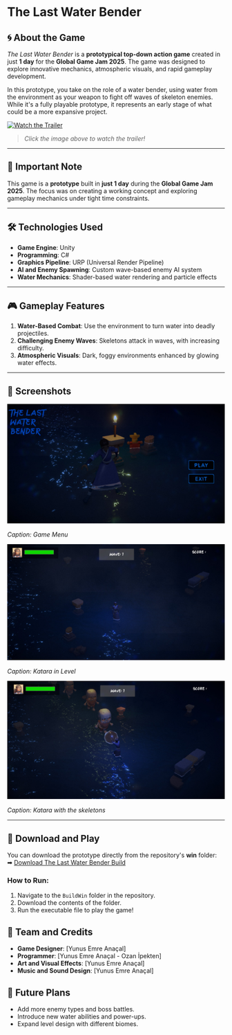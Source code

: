 # The Last Water Bender


## 🌀 About the Game

*The Last Water Bender* is a **prototypical top-down action game** created in just **1 day** for the **Global Game Jam 2025**. The game was designed to explore innovative mechanics, atmospheric visuals, and rapid gameplay development.

In this prototype, you take on the role of a water bender, using water from the environment as your weapon to fight off waves of skeleton enemies. While it's a fully playable prototype, it represents an early stage of what could be a more expansive project.

[![Watch the Trailer](https://img.youtube.com/vi/a2DoeyBtyMI/0.jpg)](https://youtu.be/a2DoeyBtyMI)

> _Click the image above to watch the trailer!_

---

## 🚨 Important Note

This game is a **prototype** built in **just 1 day** during the **Global Game Jam 2025**. The focus was on creating a working concept and exploring gameplay mechanics under tight time constraints.

---

## 🛠️ Technologies Used

- **Game Engine**: Unity  
- **Programming**: C#  
- **Graphics Pipeline**: URP (Universal Render Pipeline)  
- **AI and Enemy Spawning**: Custom wave-based enemy AI system  
- **Water Mechanics**: Shader-based water rendering and particle effects  

---

## 🎮 Gameplay Features

1. **Water-Based Combat**: Use the environment to turn water into deadly projectiles.  
2. **Challenging Enemy Waves**: Skeletons attack in waves, with increasing difficulty.  
3. **Atmospheric Visuals**: Dark, foggy environments enhanced by glowing water effects.  

---

## 📸 Screenshots

![Screenshot 1](https://github.com/YunusEmreAnacal/GGJ2025/raw/main/ScreenShots/ss1.jpg)
  
*Caption: Game Menu*

![Screenshot 2](https://github.com/YunusEmreAnacal/GGJ2025/raw/main/ScreenShots/ss2.jpg)
  
*Caption: Katara in Level*

![Screenshot 3](https://github.com/YunusEmreAnacal/GGJ2025/raw/main/ScreenShots/ss3.jpg)

*Caption: Katara with the skeletons*

---

## 💾 Download and Play

You can download the prototype directly from the repository's **win** folder:  
➡ [Download The Last Water Bender Build](https://github.com/YunusEmreAnacal/GGJ2025/tree/main/BuildWin)

### How to Run:

1. Navigate to the `BuildWin` folder in the repository.
2. Download the contents of the folder.
3. Run the executable file to play the game!


## 🌟 Team and Credits


- **Game Designer**: [Yunus Emre Anaçal]  
- **Programmer**: [Yunus Emre Anaçal - Ozan İpekten]  
- **Art and Visual Effects**: [Yunus Emre Anaçal]  
- **Music and Sound Design**: [Yunus Emre Anaçal]  

## 🔮 Future Plans


- Add more enemy types and boss battles.
- Introduce new water abilities and power-ups.
- Expand level design with different biomes.
